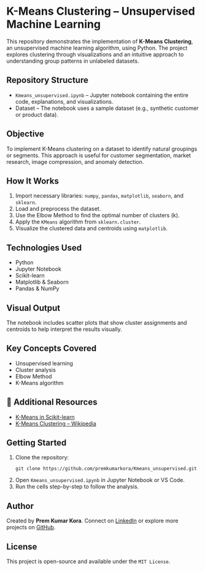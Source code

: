 <h1>K-Means Clustering – Unsupervised Machine Learning</h1>

<p>
  This repository demonstrates the implementation of <strong>K-Means Clustering</strong>, an unsupervised machine learning algorithm, using Python. The project explores clustering through visualizations and an intuitive approach to understanding group patterns in unlabeled datasets.
</p>

<h2>Repository Structure</h2>

<ul>
  <li><code>Kmeans_unsupervised.ipynb</code> – Jupyter notebook containing the entire code, explanations, and visualizations.</li>
  <li>Dataset – The notebook uses a sample dataset (e.g., synthetic customer or product data).</li>
</ul>

<h2>Objective</h2>

<p>
  To implement K-Means clustering on a dataset to identify natural groupings or segments. This approach is useful for customer segmentation, market research, image compression, and anomaly detection.
</p>

<h2>How It Works</h2>

<ol>
  <li>Import necessary libraries: <code>numpy</code>, <code>pandas</code>, <code>matplotlib</code>, <code>seaborn</code>, and <code>sklearn</code>.</li>
  <li>Load and preprocess the dataset.</li>
  <li>Use the Elbow Method to find the optimal number of clusters (k).</li>
  <li>Apply the <code>KMeans</code> algorithm from <code>sklearn.cluster</code>.</li>
  <li>Visualize the clustered data and centroids using <code>matplotlib</code>.</li>
</ol>

<h2>Technologies Used</h2>

<ul>
  <li>Python</li>
  <li>Jupyter Notebook</li>
  <li>Scikit-learn</li>
  <li>Matplotlib & Seaborn</li>
  <li>Pandas & NumPy</li>
</ul>

<h2>Visual Output</h2>

<p>
  The notebook includes scatter plots that show cluster assignments and centroids to help interpret the results visually.
</p>

<h2>Key Concepts Covered</h2>

<ul>
  <li>Unsupervised learning</li>
  <li>Cluster analysis</li>
  <li>Elbow Method</li>
  <li>K-Means algorithm</li>
</ul>

<h2>📎 Additional Resources</h2>

<ul>
  <li><a href="https://scikit-learn.org/stable/modules/clustering.html#k-means">K-Means in Scikit-learn</a></li>
  <li><a href="https://en.wikipedia.org/wiki/K-means_clustering">K-Means Clustering – Wikipedia</a></li>
</ul>

<h2>Getting Started</h2>

<ol>
  <li>Clone the repository:
    <pre><code>git clone https://github.com/premkumarkora/Kmeans_unsupervised.git</code></pre>
  </li>
  <li>Open <code>Kmeans_unsupervised.ipynb</code> in Jupyter Notebook or VS Code.</li>
  <li>Run the cells step-by-step to follow the analysis.</li>
</ol>

<h2>Author</h2>

<p>
  Created by <strong>Prem Kumar Kora</strong>. Connect on <a href="https://www.linkedin.com/in/premkora">LinkedIn</a> or explore more projects on <a href="https://github.com/premkumarkora">GitHub</a>.
</p>

<h2>License</h2>

<p>
  This project is open-source and available under the <code>MIT License</code>.
</p>
